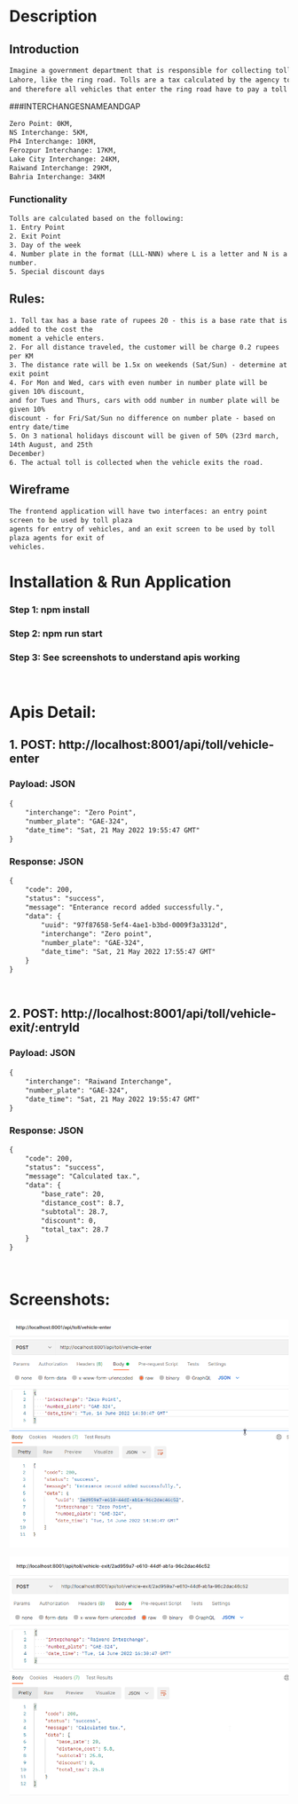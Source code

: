 # Description

## Introduction

```bash
Imagine a government department that is responsible for collecting tolls on a major road in
Lahore, like the ring road. Tolls are a tax calculated by the agency to keep the road maintained,
and therefore all vehicles that enter the ring road have to pay a toll tax.
```

###INTERCHANGESNAMEANDGAP
```
Zero Point: 0KM,
NS Interchange: 5KM,
Ph4 Interchange: 10KM,
Ferozpur Interchange: 17KM,
Lake City Interchange: 24KM,
Raiwand Interchange: 29KM,
Bahria Interchange: 34KM
```

### Functionality
```
Tolls are calculated based on the following:
1. Entry Point
2. Exit Point
3. Day of the week
4. Number plate in the format (LLL-NNN) where L is a letter and N is a number.
5. Special discount days
```

## Rules:
```
1. Toll tax has a base rate of rupees 20 - this is a base rate that is added to the cost the
moment a vehicle enters.
2. For all distance traveled, the customer will be charge 0.2 rupees per KM
3. The distance rate will be 1.5x on weekends (Sat/Sun) - determine at exit point
4. For Mon and Wed, cars with even number in number plate will be given 10% discount,
and for Tues and Thurs, cars with odd number in number plate will be given 10%
discount - for Fri/Sat/Sun no difference on number plate - based on entry date/time
5. On 3 national holidays discount will be given of 50% (23rd march, 14th August, and 25th
December)
6. The actual toll is collected when the vehicle exits the road.
```

## Wireframe
```
The frontend application will have two interfaces: an entry point screen to be used by toll plaza 
agents for entry of vehicles, and an exit screen to be used by toll plaza agents for exit of 
vehicles.

```

# Installation & Run Application 

### Step 1: npm install
### Step 2: npm run start
### Step 3: See screenshots to understand apis working

&nbsp;
&nbsp;
&nbsp;

# Apis Detail:

## 1. POST: http://localhost:8001/api/toll/vehicle-enter

### Payload: JSON
```
{
    "interchange": "Zero Point",
    "number_plate": "GAE-324",
    "date_time": "Sat, 21 May 2022 19:55:47 GMT"
}
```

### Response: JSON
```
{
    "code": 200,
    "status": "success",
    "message": "Enterance record added successfully.",
    "data": {
        "uuid": "97f87658-5ef4-4ae1-b3bd-0009f3a3312d",
        "interchange": "Zero point",
        "number_plate": "GAE-324",
        "date_time": "Sat, 21 May 2022 17:55:47 GMT"
    }
}
```
&nbsp;
&nbsp;
&nbsp;

## 2. POST: http://localhost:8001/api/toll/vehicle-exit/:entryId


### Payload: JSON
```
{
    "interchange": "Raiwand Interchange",
    "number_plate": "GAE-324",
    "date_time": "Sat, 21 May 2022 19:55:47 GMT"
}
```

### Response: JSON
```
{
    "code": 200,
    "status": "success",
    "message": "Calculated tax.",
    "data": {
        "base_rate": 20,
        "distance_cost": 8.7,
        "subtotal": 28.7,
        "discount": 0,
        "total_tax": 28.7
    }
}
```

&nbsp;
&nbsp;
&nbsp;

# Screenshots:
![ScreenShot](/screenshots/vehicle-enter.png)

![ScreenShot](/screenshots/vehicle-exit.png)
